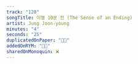 ```yaml
---
track: "120"
songTitle: 이별 10분 전 (The Sense of an Ending)
artist: Jung Joon-young
minutes: "4"
seconds: "25"
duplicatedOnPaper: "👍🏻"
addedOnRYM: "👍🏻"
sharedOnMonoquin: ❌
---
```

